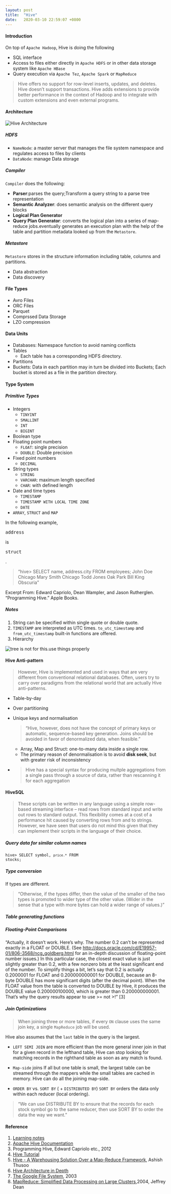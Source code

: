 ```yaml
---
layout: post
title:  "Hive"
date:   2020-03-10 22:59:07 +0800
---
```


#### Introduction

On top of `Apache Hadoop`, Hive is doing the following

- SQL interface
- Access to files either directly in `Apache HDFS` or in other data storage system like `Apache HBase`
- Query execution via `Apache Tez`, `Apache Spark` or `MapReduce`

 > Hive offers no support for row-level inserts, updates, and deletes. Hive doesn’t support transactions. Hive adds extensions to provide better performance in the context of Hadoop and to integrate with custom extensions and even external programs.

#### Architecture

 ![Hive Architecture](https://cwiki.apache.org/confluence/download/attachments/27362072/system_architecture.png?version=1&modificationDate=1414560669000&api=v2)

##### HDFS

- `NameNode`: a master server that manages the file system namespace and regulates access to files by clients
- `DataNode`: manage Data storage

##### Compiler

`Compiler` does the following:

- **Parser**:parses the query;Transform a query string to a parse tree representation
- **Semantic Analyzer**: does semantic analysis on the different query blocks
- **Logical Plan Generator**
- **Query Plan Generator**: converts the logical plan into a series of map-reduce jobs.eventually generates an execution plan with the help of the table and partition metadata looked up from the `Metastore`.

##### Metastore

`Metastore` stores in the structure information including table, columns and partitions.

- Data abstraction
- Data discovery

#### File Types

- Avro Files
- ORC Files
- Parquet
- Comprssed Data Storage
- LZO compression

#### Data Units

- Databases: Namespace function to avoid naming conflicts
- Tables
  - Each table has a corresponding HDFS directory.
- Partitions
- Buckets: Data in each partition may in turn be divided into Buckets; Each bucket is stored as a file in the partition directory.

#### Type System

##### Primitive Types

- Integers
  - `TINYINT`
  - `SMALLINT`
  - `INT`
  - `BIGINT`
- Boolean type
- Floating point numbers
  - `FLOAT`: single precision
  - `DOUBLE`: Double precision
- Fixed point numbers
  - `DECIMAL`
- String types
  - `STRING`
  - `VARCHAR`: maximum length specified
  - `CHAR`: with defined length
- Date and time types
  - `TIMESTAMP`
  - `TIMESTAMP WITH LOCAL TIME ZONE`
  - `DATE`
- `ARRAY`, `STRUCT` and `MAP`

In the following example, <pre>address</pre> is <pre>struct</pre>.
> “hive> SELECT name, address.city FROM employees;
John Doe    Chicago
Mary Smith  Chicago
Todd Jones  Oak Park
Bill King   Obscuria”

Excerpt From: Edward Capriolo, Dean Wampler, and Jason Rutherglen. “Programming Hive.” Apple Books. 

##### Notes

1. String can be specified within single quote or double quote.
2. `TIMESTAMP` are interpreted as UTC times. `to_utc_timestamp` and `from_utc_timestamp` built-in functions are offered.
3. Hierarchy

![tree is not for this.use things properly]({{site.baseurl}}/resources/hive_type_hierarchy.png)


#### Hive Anti-pattern

>However, Hive is implemented and used in ways that are very different from conventional relational databases. Often, users try to carry over paradigms from the relational world that are actually Hive anti-patterns.

- Table-by-day
- Over partitioning
- Unique keys and normalisation
    >“Hive, however, does not have the concept of primary keys or automatic, sequence-based key generation. Joins should be avoided in favor of denormalized data, when feasible.”
  
  - Array, Map and Struct: one-to-many data inside a single row.
  - The primary reason of denormalisation is to avoid <b> disk seek</b>, but with greater risk of inconsistency

- > Hive has a special syntax for producing multple aggregations from a single pass through a source of data, rather than rescanning it for each aggregation

#### HiveSQL

>These scripts can be written in any language using a simple row-based streaming interface – read rows from standard input and write out rows to standard output. This flexibility comes at a cost of a performance hit caused by converting rows from and to strings. However, we have seen that users do not mind this given that they can implement their scripts in the language of their choice. 

##### Query data for similar column names

<code>hive> SELECT symbol, `price.*` FROM stocks;</code>

##### Type conversion

If types are different.
>“Otherwise, if the types differ, then the value of the smaller of the two types is promoted to wider type of the other value. (Wider in the sense that a type with more bytes can hold a wider range of values.)”

##### Table generating functions

##### Floating-Point Comparisons

“Actually, it doesn’t work. Here’s why. The number 0.2 can’t be represented exactly in a FLOAT or DOUBLE. (See http://docs.oracle.com/cd/E19957-01/806-3568/ncg_goldberg.html for an in-depth discussion of floating-point number issues.) In this particular case, the closest exact value is just slightly greater than 0.2, with a few nonzero bits at the least significant end of the number.
To simplify things a bit, let’s say that 0.2 is actually 0.2000001 for FLOAT and 0.200000000001 for DOUBLE, because an 8-byte DOUBLE has more significant digits (after the decimal point). When the FLOAT value from the table is converted to DOUBLE by Hive, it produces the DOUBLE value 0.200000100000, which is greater than 0.200000000001. That’s why the query results appear to use >= not >!” [3]

##### Join Optimizations

> When joining three or more tables, if every `ON` clause uses the same join key, a single `MapReduce` job will be used.

Hive also assumes that the `last` table in the query is the largest.

- `LEFT SEMI JOIN` are more efficient than the more general inner join in that for a given record in the lefthand table, Hive can stop looking for matching records in the righthand table as soon as any match is found.

- `Map-side` joins
If all but one table is small, the largest table can be streamed through the mappers while the small tables are cached in memory. Hive can do all the joining map-side.

- `ORDER BY` vs. `SORT BY` ( + `DISTRIBUTED BY`)
`SORT BY` orders the data only within each reducer (local ordering).

> “We can use DISTRIBUTE BY to ensure that the records for each stock symbol go to the same reducer, then use SORT BY to order the data the way we want.”

#### Reference

1. [Learning notes](https://www.notion.so/bobzeng/Hive-32d05a84ec344fdfac1ffd99cc13bb79)
2. [Apache Hive Documentation](https://cwiki.apache.org/confluence/display/Hive)
3. Programming Hive, Edward Capriolo etc., 2012
4. [Hive Tutorial](https://cwiki.apache.org/confluence/display/Hive/Tutorial)
5. [Hive - A Warehousing Solution Over a Map-Reduce Framework](https://event.cwi.nl/lsde/papers/hive.pdf), Ashish Thusoo
6. [Hive Architecture in Depth](https://medium.com/plumbersofdatascience/hive-architecture-in-depth-ba44e8946cbc)
7. [The Google File System](https://www.notion.so/bobzeng/The-Google-File-System-52b1a6d925c24d588c8e994d401c21f8), 2003
8. [MapReduce: Simplified Data Processing on Large Clusters](https://static.googleusercontent.com/media/research.google.com/en//archive/mapreduce-osdi04.pdf),2004, Jeffrey Dean
